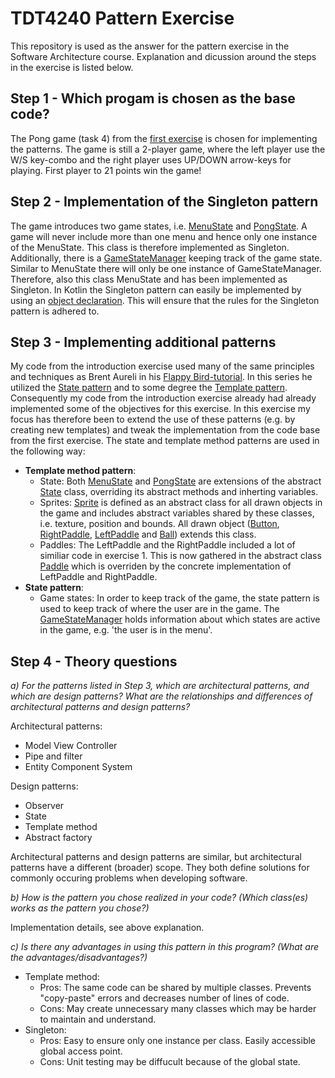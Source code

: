 # TDT4240 Pattern Exercise

This repository is used as the answer for the pattern exercise in the Software Architecture course.
Explanation and dicussion around the steps in the exercise is listed below.

## Step 1 - Which progam is chosen as the base code?
The Pong game (task 4) from the [first exercise](https://github.com/maattss/tdt4240-intro-exercise) is chosen for implementing the patterns. The game is still a 2-player game, where the left player use the W/S key-combo and the right player uses UP/DOWN arrow-keys for playing. First player to 21 points win the game!

## Step 2 - Implementation of the Singleton pattern
The game introduces two game states, i.e. [MenuState](https://github.com/maattss/tdt4240-pattern-exercise/blob/master/core/src/com/maattss/pattern/exercise/states/MenuState.kt) and [PongState](https://github.com/maattss/tdt4240-pattern-exercise/blob/master/core/src/com/maattss/pattern/exercise/states/PongState.kt). A game will never include more than one menu and hence only one instance of the MenuState. This class is therefore implemented as Singleton. Additionally, there is a [GameStateManager](https://github.com/maattss/tdt4240-pattern-exercise/blob/master/core/src/com/maattss/pattern/exercise/states/GameStateManager.kt) keeping track of the game state. Similar to MenuState there will only be one instance of GameStateManager. Therefore, also this class MenuState and has been implemented as Singleton. In Kotlin the Singleton pattern can easily be implemented by using an [object declaration](https://kotlinlang.org/docs/reference/object-declarations.html#object-declarations). This will ensure that the rules for the Singleton pattern is adhered to.

## Step 3 - Implementing additional patterns
My code from the introduction exercise used many of the same principles and techniques as Brent Aureli in his [Flappy Bird-tutorial](https://www.youtube.com/watch?v=rzBVTPaUUDg). In this series he utilized the [State pattern](https://en.wikipedia.org/wiki/State_pattern) and to some degree the [Template pattern](https://en.wikipedia.org/wiki/Template_method_pattern). Consequently my code from the introduction exercise already had already implemented some of the objectives for this exercise. In this exercise my focus has therefore been to extend the use of these patterns (e.g. by creating new templates) and tweak the implementation from the code base from the first exercise.
The state and template method patterns are used in the following way:
- **Template method pattern**:
  - State: Both [MenuState](https://github.com/maattss/tdt4240-pattern-exercise/blob/master/core/src/com/maattss/pattern/exercise/states/MenuState.kt) and [PongState](https://github.com/maattss/tdt4240-pattern-exercise/blob/master/core/src/com/maattss/pattern/exercise/states/PongState.kt) are extensions of the abstract [State](https://github.com/maattss/tdt4240-pattern-exercise/blob/master/core/src/com/maattss/pattern/exercise/states/State.kt) class, overriding its abstract methods and inherting variables.
  - Sprites: [Sprite](https://github.com/maattss/tdt4240-pattern-exercise/blob/master/core/src/com/maattss/pattern/exercise/sprites/Sprite.kt) is defined as an abstract class for all drawn objects in the game and includes abstract variables shared by these classes, i.e. texture, position and bounds. All drawn object ([Button](https://github.com/maattss/tdt4240-pattern-exercise/blob/master/core/src/com/maattss/pattern/exercise/sprites/Button.kt), [RightPaddle](https://github.com/maattss/tdt4240-pattern-exercise/blob/master/core/src/com/maattss/pattern/exercise/sprites/RightPaddle.kt), [LeftPaddle](https://github.com/maattss/tdt4240-pattern-exercise/blob/master/core/src/com/maattss/pattern/exercise/sprites/LeftPaddle.kt) and [Ball](https://github.com/maattss/tdt4240-pattern-exercise/blob/master/core/src/com/maattss/pattern/exercise/sprites/Ball.kt)) extends this class.
  - Paddles: The LeftPaddle and the RightPaddle included a lot of similiar code in exercise 1. This is now gathered in the abstract class [Paddle](https://github.com/maattss/tdt4240-pattern-exercise/blob/master/core/src/com/maattss/pattern/exercise/sprites/Paddle.kt) which is overriden by the concrete implementation of LeftPaddle and RightPaddle.
- **State pattern**:
  - Game states: In order to keep track of the game, the state pattern is used to keep track of where the user are in the game. The [GameStateManager](https://github.com/maattss/tdt4240-pattern-exercise/blob/master/core/src/com/maattss/pattern/exercise/states/GameStateManager.kt) holds information about which states are active in the game, e.g. 'the user is in the menu'.

## Step 4 - Theory questions
_a) For the patterns listed in Step 3, which are architectural patterns, and which are design
patterns? What are the relationships and differences of architectural patterns and design
patterns?_

Architectural patterns:
- Model View Controller
- Pipe and filter
- Entity Component System

Design patterns:
- Observer
- State
- Template method
- Abstract factory

Architectural patterns and design patterns are similar, but architectural patterns have a different (broader) scope. They both define solutions for commonly occuring problems when developing software.

_b) How is the pattern you chose realized in your code? (Which class(es) works as the
pattern you chose?)_

Implementation details, see above explanation.

_c) Is there any advantages in using this pattern in this program? (What are the
advantages/disadvantages?)_
- Template method:
  - Pros: The same code can be shared by multiple classes. Prevents "copy-paste" errors and decreases number of lines of code.
  - Cons: May create unnecessary many classes which may be harder to maintain and understand.
- Singleton: 
  - Pros: Easy to ensure only one instance per class. Easily accessible global access point.
  - Cons: Unit testing may be diffucult because of the global state.
